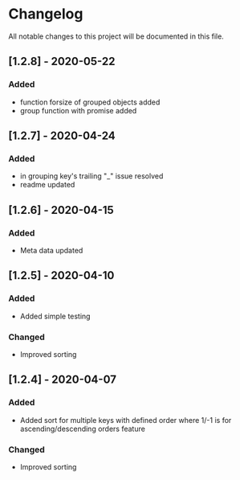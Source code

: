 # Changelog

All notable changes to this project will be documented in this file.

## [1.2.8] - 2020-05-22

### Added
- function forsize of grouped objects added
- group function with promise added

## [1.2.7] - 2020-04-24

### Added
- in grouping key's trailing "_" issue resolved
- readme updated

## [1.2.6] - 2020-04-15

### Added
- Meta data updated

## [1.2.5] - 2020-04-10

### Added
- Added simple testing

### Changed
- Improved sorting

## [1.2.4] - 2020-04-07

### Added
- Added sort for multiple keys with defined order where 1/-1 is for ascending/descending orders feature

### Changed
- Improved sorting
